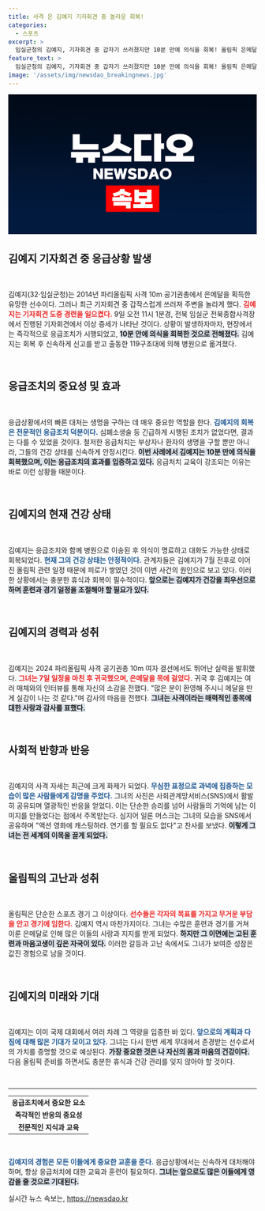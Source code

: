 ```yaml
---
title: 사격 은 김예지 기자회견 중 놀라운 회복!
categories:
  - 스포츠
excerpt: >
  임실군청의 김예지, 기자회견 중 갑자기 쓰러졌지만 10분 만에 의식을 회복! 올림픽 은메달리스트의 건강 회복 소식과 화제의 사격 자세가 주목받고 있다. 놀라운 응급처치로 되찾은 소중한 순간, 자세한 이야기를 클릭해 보세요!
feature_text: >
  임실군청의 김예지, 기자회견 중 갑자기 쓰러졌지만 10분 만에 의식을 회복! 올림픽 은메달리스트의 건강 회복 소식과 화제의 사격 자세가 주목받고 있다. 놀라운 응급처치로 되찾은 소중한 순간, 자세한 이야기를 클릭해 보세요!
image: '/assets/img/newsdao_breakingnews.jpg'
---
```


<p><img src="/assets/img/newsdao_breakingnews.jpg" alt="koreaapp 속보" /></p>

<h2 data-ke-size="size26">김예지 기자회견 중 응급상황 발생</h2>

<p data-ke-size="size16">&nbsp;</p>

<p>김예지(32·임실군청)는 2014년 파리올림픽 사격 10m 공기권총에서 은메달을 획득한 유망한 선수이다. 그러나 최근 기자회견 중 갑작스럽게 쓰러져 주변을 놀라게 했다. <b><span style="color: #ee2323;">김예지는 기자회견 도중 경련을 일으켰다.</span></b> 9일 오전 11시 1분경, 전북 임실군 전북종합사격장에서 진행된 기자회견에서 이상 증세가 나타난 것이다. 상황이 발생하자마자, 현장에서는 즉각적으로 응급조치가 시행되었고, <b><span style="background-color: #21538527;">10분 안에 의식을 회복한 것으로 전해졌다.</span></b> 김예지는 회복 후 신속하게 신고를 받고 출동한 119구조대에 의해 병원으로 옮겨졌다.</p>

<p data-ke-size="size16">&nbsp;</p>

<h2 data-ke-size="size26">응급조치의 중요성 및 효과</h2>

<p data-ke-size="size16">&nbsp;</p>

<p>응급상황에서의 빠른 대처는 생명을 구하는 데 매우 중요한 역할을 한다. <b><span style="color: #1a5490;">김예지의 회복은 전문적인 응급조치 덕분이다.</span></b> 심폐소생술 등 긴급하게 시행된 조치가 없었다면, 결과는 다를 수 있었을 것이다. 철저한 응급처치는 부상자나 환자의 생명을 구할 뿐만 아니라, 그들의 건강 상태를 신속하게 안정시킨다. <b><span style="background-color: #21538527;">이번 사례에서 김예지는 10분 만에 의식을 회복했으며, 이는 응급조치의 효과를 입증하고 있다.</span></b> 응급처치 교육이 강조되는 이유는 바로 이런 상황들 때문이다.</p>

<p data-ke-size="size16">&nbsp;</p>

<h2 data-ke-size="size26">김예지의 현재 건강 상태</h2>

<p data-ke-size="size16">&nbsp;</p>

<p>김예지는 응급조치와 함께 병원으로 이송된 후 의식이 명료하고 대화도 가능한 상태로 회복되었다. <b><span style="color: #1a5490;">현재 그의 건강 상태는 안정적이다.</span></b> 관계자들은 김예지가 7월 전후로 이어진 올림픽 관련 일정 때문에 피로가 쌓였던 것이 이번 사건의 원인으로 보고 있다. 이러한 상황에서는 충분한 휴식과 회복이 필수적이다. <b><span style="background-color: #21538527;">앞으로는 김예지가 건강을 최우선으로 하며 훈련과 경기 일정을 조절해야 할 필요가 있다.</span></b></p>

<p data-ke-size="size16">&nbsp;</p>

<h2 data-ke-size="size26">김예지의 경력과 성취</h2>

<p data-ke-size="size16">&nbsp;</p>

<p>김예지는 2024 파리올림픽 사격 공기권총 10m 여자 결선에서도 뛰어난 실력을 발휘했다. <b><span style="color: #ee2323;">그녀는 7일 일정을 마친 후 귀국했으며, 은메달을 목에 걸었다.</span></b> 귀국 후 김예지는 여러 매체와의 인터뷰를 통해 자신의 소감을 전했다. "많은 분이 환영해 주시니 메달을 딴 게 실감이 나는 것 같다."며 감사의 마음을 전했다. <b><span style="background-color: #21538527;">그녀는 사격이라는 매력적인 종목에 대한 사랑과 감사를 표했다.</span></b></p>

<p data-ke-size="size16">&nbsp;</p>

<h2 data-ke-size="size26">사회적 반향과 반응</h2>

<p data-ke-size="size16">&nbsp;</p>

<p>김예지의 사격 자세는 최근에 크게 화제가 되었다. <b><span style="color: #1a5490;">무심한 표정으로 과녁에 집중하는 모습이 많은 사람들에게 감명을 주었다.</span></b> 그녀의 사진은 사회관계망서비스(SNS)에서 활발히 공유되며 열광적인 반응을 얻었다. 이는 단순한 승리를 넘어 사람들의 기억에 남는 이미지를 만들었다는 점에서 주목받는다. 심지어 일론 머스크는 그녀의 모습을 SNS에서 공유하며 "액션 영화에 캐스팅하라. 연기를 할 필요도 없다"고 찬사를 보냈다. <b><span style="background-color: #21538527;">이렇게 그녀는 전 세계의 이목을 끌게 되었다.</span></b></p>

<p data-ke-size="size16">&nbsp;</p>

<h2 data-ke-size="size26">올림픽의 고난과 성취</h2>

<p data-ke-size="size16">&nbsp;</p>

<p>올림픽은 단순한 스포츠 경기 그 이상이다. <b><span style="color: #ee2323;">선수들은 각자의 목표를 가지고 무거운 부담을 안고 경기에 임한다.</span></b> 김예지 역시 마찬가지이다. 그녀는 수많은 훈련과 경기를 거쳐 이룬 은메달로 인해 많은 이들의 사랑과 지지를 받게 되었다. <b><span style="background-color: #21538527;">하지만 그 이면에는 고된 훈련과 마음고생이 깊은 자국이 있다.</span></b> 이러한 갈등과 고난 속에서도 그녀가 보여준 성잠은 값진 경험으로 남을 것이다.</p>

<p data-ke-size="size16">&nbsp;</p>

<h2 data-ke-size="size26">김예지의 미래와 기대</h2>

<p data-ke-size="size16">&nbsp;</p>

<p>김예지는 이미 국제 대회에서 여러 차례 그 역량을 입증한 바 있다. <b><span style="color: #1a5490;">앞으로의 계획과 다짐에 대해 많은 기대가 모이고 있다.</span></b> 그녀는 다시 한번 세계 무대에서 존경받는 선수로서의 가치를 증명할 것으로 예상된다. <b><span style="background-color: #21538527;">가장 중요한 것은 나 자신의 몸과 마음의 건강이다.</span></b> 다음 올림픽 준비를 하면서도 충분한 휴식과 건강 관리를 잊지 않아야 할 것이다.</p>

<p data-ke-size="size16">&nbsp;</p>

<hr>

<table style="width: 100%; border-collapse: collapse;">
    <tr>
        <td style="text-align: center; height: 17px;"><b>응급조치에서 중요한 요소</b></td>
    </tr>
    <tr>
        <td style="text-align: center; height: 17px;"><b>즉각적인 반응의 중요성</b></td>
    </tr>
    <tr>
        <td style="text-align: center; height: 17px;"><b>전문적인 지식과 교육</b></td>
    </tr>
</table>

<p data-ke-size="size16">&nbsp;</p>

<p><b><span style="color: #1a5490;">김예지의 경험은 모든 이들에게 중요한 교훈을 준다.</span></b> 응급상황에서는 신속하게 대처해야 하며, 항상 응급처치에 대한 교육과 훈련이 필요하다. <b><span style="background-color: #21538527;">그녀는 앞으로도 많은 이들에게 영감을 줄 것으로 기대된다.</span></b></p>
실시간 뉴스 속보는, <a href="https://newsdao.kr" rel="dofollow">https://newsdao.kr</a>


